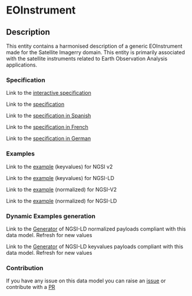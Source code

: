 # EOInstrument

## Description 

This entity contains a harmonised description of a generic EOInstrument made for the Satellite Imagerry domain. This entity is primarily associated with the satellite instruments related to Earth Observation Analysis applications.
### Specification

Link to the [interactive specification](https://swagger.lab.fiware.org/?url=https://smart-data-models.github.io/dataModel.SatelliteImagery/EOInstrument/swagger.yaml)

Link to the [specification](https://smart-data-models.github.io/dataModel.SatelliteImagery/EOInstrument/doc/spec.md)

Link to the [specification in Spanish](https://smart-data-models.github.io/dataModel.SatelliteImagery/EOInstrument/doc/spec_ES.md)

Link to the [specification in French](https://smart-data-models.github.io/dataModel.SatelliteImagery/EOInstrument/doc/spec_FR.md)

Link to the [specification in German](https://smart-data-models.github.io/dataModel.SatelliteImagery/EOInstrument/doc/spec_DE.md)
### Examples

Link to the [example](https://smart-data-models.github.io/dataModel.SatelliteImagery/EOInstrument/examples/example.json) (keyvalues) for NGSI v2

Link to the [example](https://smart-data-models.github.io/dataModel.SatelliteImagery/EOInstrument/examples/example.jsonld) (keyvalues) for NGSI-LD

Link to the [example](https://smart-data-models.github.io/dataModel.SatelliteImagery/EOInstrument/examples/example-normalized.json) (normalized) for NGSI-V2

Link to the [example](https://smart-data-models.github.io/dataModel.SatelliteImagery/EOInstrument/examples/example-normalized.jsonld) (normalized) for NGSI-LD
### Dynamic Examples generation

Link to the [Generator](https://smartdatamodels.org/extra/ngsi-ld_generator_v0.92.php?schemaUrl=https://raw.githubusercontent.com/smart-data-models/dataModel.SatelliteImagery/master/EOInstrument/schema.json&email=info@smartdatamodels.org) of NGSI-LD normalized payloads compliant with this data model. Refresh for new values

Link to the [Generator](https://smartdatamodels.org/extra/ngsi-ld_generator_keyvalues_v0.92.php?schemaUrl=https://raw.githubusercontent.com/smart-data-models/dataModel.SatelliteImagery/master/EOInstrument/schema.json&email=info@smartdatamodels.org) of NGSI-LD keyvalues payloads compliant with this data model. Refresh for new values
### Contribution

 If you have any issue on this data model you can raise an [issue](https://github.com/smart-data-models/dataModel.SatelliteImagery/issues)  or contribute with a [PR](https://github.com/smart-data-models/dataModel.SatelliteImagery/pulls)